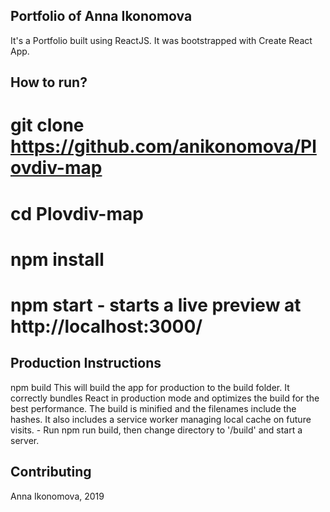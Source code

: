## Portfolio of Anna Ikonomova

It's a Portfolio built using ReactJS. It was bootstrapped with Create React App.

## How to run?
# git clone https://github.com/anikonomova/Plovdiv-map
# cd Plovdiv-map
# npm install
# npm start - starts a live preview at http://localhost:3000/

## Production Instructions
npm build This will build the app for production to the build folder. It correctly bundles React in production mode and optimizes the build for the best performance. The build is minified and the filenames include the hashes. It also includes a service worker managing local cache on future visits. - Run npm run build, then change directory to '/build' and start a server.

## Contributing
Anna Ikonomova, 2019
